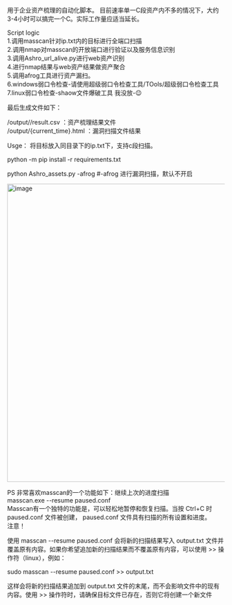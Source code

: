 用于企业资产梳理的自动化脚本。 目前速率单一C段资产内不多的情况下，大约3-4小时可以搞完一个C。实际工作量应适当延长。

Script logic<br>
  1.调用masscan针对ip.txt内的目标进行全端口扫描<br>
  2.调用nmap对masscan的开放端口进行验证以及服务信息识别<br>
  3.调用Ashro_url_alive.py进行web资产识别<br>
  4.进行nmap结果与web资产结果做资产聚合<br>
  5.调用afrog工具进行资产漏扫。<br>
  6.windows弱口令检查-请使用超级弱口令检查工具/TOols/超级弱口令检查工具<br>
  7.linux弱口令检查-shaow文件爆破工具 我没放-😉

最后生成文件如下：

  /output//result.csv          ：资产梳理结果文件<br>
  /output/{current_time}.html  ：漏洞扫描文件结果<br>
  

Usge： 
  将目标放入同目录下的ip.txt下，支持c段扫描。

  python -m pip install -r requirements.txt
  
  python Ashro_assets.py  -afrog      #-afrog 进行漏洞扫描，默认不开启

  <img width="689" alt="image" src="https://github.com/Ashro-one/Ashro_assets/assets/49979071/9e246301-c8ff-4b6e-8439-f85f56cf3eac">















PS
非常喜欢masscan的一个功能如下：继续上次的进度扫描<br>
masscan.exe --resume paused.conf<br>
Masscan有一个独特的功能是，可以轻松地暂停和恢复扫描。当按 Ctrl+C 时 paused.conf 文件被创建， paused.conf 文件具有扫描的所有设置和进度。<br>
注意！

使用 masscan --resume paused.conf 会将新的扫描结果写入 output.txt 文件并覆盖原有内容。如果你希望追加新的扫描结果而不覆盖原有内容，可以使用 >> 操作符（linux），例如：

sudo masscan --resume paused.conf >> output.txt

这样会将新的扫描结果追加到 output.txt 文件的末尾，而不会影响文件中的现有内容。使用 >> 操作符时，请确保目标文件已存在，否则它将创建一个新文件

